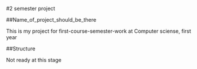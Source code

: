 #2 semester project

##Name_of_project_should_be_there

This is my project for first-course-semester-work at Computer sciense, first year

##Structure

Not ready at this stage
